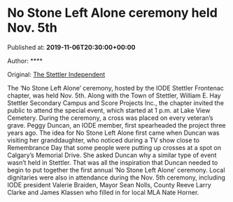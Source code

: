 
# No Stone Left Alone ceremony held Nov. 5th

Published at: **2019-11-06T20:30:00+00:00**

Author: ****

Original: [The Stettler Independent](https://www.stettlerindependent.com/news/no-stone-left-alone-ceremony-held-nov-5th/)

The ‘No Stone Left Alone’ ceremony, hosted by the IODE Stettler Frontenac chapter, was held Nov. 5th.
Along with the Town of Stettler, William E. Hay Stettler Secondary Campus and Score Projects Inc., the chapter invited the public to attend the special event, which started at 1 p.m. at Lake View Cemetery.
During the ceremony, a cross was placed on every veteran’s grave.
Peggy Duncan, an IODE member, first spearheaded the project three years ago.
The idea for No Stone Left Alone first came when Duncan was visiting her granddaughter, who noticed during a TV show close to Remembrance Day that some people were putting up crosses at a spot on Calgary’s Memorial Drive.
She asked Duncan why a similar type of event wasn’t held in Stettler.
That was all the inspiration that Duncan needed to begin to put together the first annual ‘No Stone Left Alone’ ceremony.
Local dignitaries were also in attendance during the Nov. 5th ceremony, including IODE president Valerie Braiden, Mayor Sean Nolls, County Reeve Larry Clarke and James Klassen who filled in for local MLA Nate Horner.
